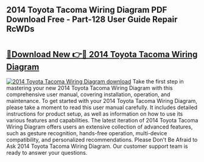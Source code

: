 ## 2014 Toyota Tacoma Wiring Diagram PDF Download Free - Part-128 User Guide Repair RcWDs

# <h2><a href="http://dftsml5.blite.top/?on=2014+Toyota+Tacoma+Wiring+Diagram">🔗Download New 👉🔴 2014 Toyota Tacoma Wiring Diagram</a></h2>

[![2014 Toyota Tacoma Wiring Diagram download](https://i.imgur.com/lujVjoI.png)](http://dftsml5.blite.top/?on=2014+Toyota+Tacoma+Wiring+Diagram)
Take the first step in mastering your new 2014 Toyota Tacoma Wiring Diagram with this comprehensive user manual, covering installation, operation, and maintenance. To get started with your 2014 Toyota Tacoma Wiring Diagram, please take a moment to read this user manual carefully. It includes detailed instructions for product setup, as well as information on how to use its various features and capabilities. The latest iteration of 2014 Toyota Tacoma Wiring Diagram offers users an extensive collection of advanced features, such as gesture recognition, hands-free operation, multi-device compatibility, and personalized recommendations. Please Don't Be Afraid to Ask 2014 Toyota Tacoma Wiring Diagram. Our customer support team is ready to answer your questions.
